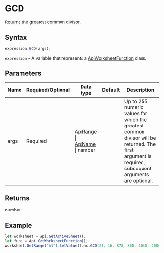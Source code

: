 # GCD

Returns the greatest common divisor.

## Syntax

```javascript
expression.GCD(args);
```

`expression` - A variable that represents a [ApiWorksheetFunction](../ApiWorksheetFunction.md) class.

## Parameters

| **Name** | **Required/Optional** | **Data type** | **Default** | **Description** |
| ------------- | ------------- | ------------- | ------------- | ------------- |
| args | Required | [ApiRange](../../ApiRange/ApiRange.md) \| [ApiName](../../ApiName/ApiName.md) \| number |  | Up to 255 numeric values for which the greatest common divisor will be returned. The first argument is required, subsequent arguments are optional. |

## Returns

number

## Example



```javascript editor-xlsx
let worksheet = Api.GetActiveSheet();
let func = Api.GetWorksheetFunction();
worksheet.GetRange("A1").SetValue(func.GCD(28, 16, 878, 800, 1650, 2000));
```
